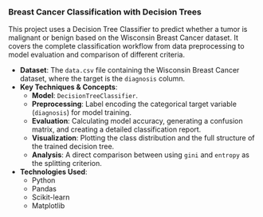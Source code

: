 ### Breast Cancer Classification with Decision Trees

This project uses a Decision Tree Classifier to predict whether a tumor is malignant or benign based on the Wisconsin Breast Cancer dataset. It covers the complete classification workflow from data preprocessing to model evaluation and comparison of different criteria.

* **Dataset**: The `data.csv` file containing the Wisconsin Breast Cancer dataset, where the target is the `diagnosis` column.
* **Key Techniques & Concepts**:
    * **Model**: `DecisionTreeClassifier`.
    * **Preprocessing**: Label encoding the categorical target variable (`diagnosis`) for model training.
    * **Evaluation**: Calculating model accuracy, generating a confusion matrix, and creating a detailed classification report.
    * **Visualization**: Plotting the class distribution and the full structure of the trained decision tree.
    * **Analysis**: A direct comparison between using `gini` and `entropy` as the splitting criterion.
* **Technologies Used**:
    * Python
    * Pandas
    * Scikit-learn
    * Matplotlib
